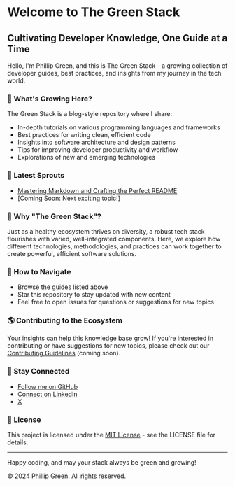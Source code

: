 # Welcome to The Green Stack

## Cultivating Developer Knowledge, One Guide at a Time

Hello, I'm Phillip Green, and this is The Green Stack - a growing collection of developer guides, best practices, and insights from my journey in the tech world.

### 🌱 What's Growing Here?

The Green Stack is a blog-style repository where I share:
- In-depth tutorials on various programming languages and frameworks
- Best practices for writing clean, efficient code
- Insights into software architecture and design patterns
- Tips for improving developer productivity and workflow
- Explorations of new and emerging technologies

### 🌿 Latest Sprouts

- [Mastering Markdown and Crafting the Perfect README](link-to-first-post.md)
- [Coming Soon: Next exciting topic!]

### 🍃 Why "The Green Stack"?

Just as a healthy ecosystem thrives on diversity, a robust tech stack flourishes with varied, well-integrated components. Here, we explore how different technologies, methodologies, and practices can work together to create powerful, efficient software solutions.

### 🌳 How to Navigate

- Browse the guides listed above
- Star this repository to stay updated with new content
- Feel free to open issues for questions or suggestions for new topics

### 🌎 Contributing to the Ecosystem

Your insights can help this knowledge base grow! If you're interested in contributing or have suggestions for new topics, please check out our [Contributing Guidelines](CONTRIBUTING.md) (coming soon).

### 🌻 Stay Connected

- [Follow me on GitHub](https://github.com/PhilGreen-Dev)
- [Connect on LinkedIn](https://www.linkedin.com/in/phillipggreen/)
- [X](https://twitter.com/IcePickPhilly)

### 📜 License

This project is licensed under the [MIT License](LICENSE) - see the LICENSE file for details.

---

Happy coding, and may your stack always be green and growing!

© 2024 Phillip Green. All rights reserved.
